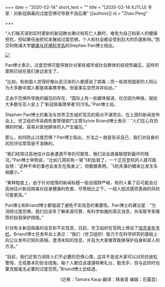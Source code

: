 +++
date = "2020-02-14"
short_text = ""
title = "[2020-02-14:XJTLU] 专家：对新冠病毒的过度恐惧可导致不良后果"
[[authors]]
    id = "Zhao.Peng"

+++

<p>“人们每天读到实时更新的新冠肺炎确诊和死亡人数时，难免为自己和家人的健康担忧。但如果任由担忧发展成过度恐惧，个人和社会都会受到巨大的负面影响。”西交利物浦大学<a href="study/departments/academic-departments/health-and-environmental-sciences/">健康与环境科学系</a>的Stephen Pan博士指出。</p><p><img src="https://www.xjtlu.edu.cn/en/assets/images/news/2020/02/Separation2.jpg"></p><p>Pan博士表示，过度恐惧可能导致针对某些城市或社会群体的歧视性偏见，这样的案例已经在我们身边发生了。</p><p>“比如，有些国人觉得好像从武汉来的人都感染了病毒；而一些其他国家的人则认为大多数中国人都是病毒携带者。但是事实显然并非如此。”</p><p>正由于恐惧所导致的偏见的存在，“国际上有一些媒体报道，仅仅因为种族，就给大多数东亚人安上了‘新冠病毒携带者’的污名。”Pan博士说。</p><p>Stephen Pan博士的看法与世界卫生组织官员的观点不谋而合。在上周的新闻发布会上，世卫组织传染病危害管理部门主管Sylvie Briand博士表示：“人们在心存恐惧的时候，容易对其他群体的人产生偏见。”</p><p>那么，如何防止过度恐惧？Pan博士指出，方法之一就是告诉自己，我们对自身的风险评估常常是不准确的。</p><p>“我们经常过高地估计自身遭遇不幸的可能性，我们总会直接联想到最坏的情况。”Pan博士举例说，“比如几周前有一架飞机坠毁了，一个正在登机的人就可能会想：’这种不幸的事也会发生在我身上’。但数据表明，飞机失事的概率比发生车祸要小。”</p><p>“某种程度上，由于针对疫情的新闻标题一般会措辞严峻，有的人看了后可能会过高地估计新冠病毒对自身健康的危害。尽管相比之下，一般人因流感而患病的风险可能更高。”</p><p>Pan博士和Briand博士都强调了避免不实信息的重要性。Pan博士的建议是：“为消除过度恐惧，我们应该多了解来源可靠、有科学依据的真实消息，并采取专家推荐的自我保护措施。”</p><p>针对有关新冠病毒的谣言和不实信息，日前，世卫组织在官网上增设了<a href="https://www.who.int/emergencies/diseases/novel-coronavirus-2019/advice-for-public/myth-busters" target="_blank">信息发布专栏</a>。Briand博士在发布会上表示：“我们（世卫组织）致力于在科学研究的基础上向公众发布已知的真相，澄清未知的信息，并且为大家推荐能够保护自身和家人的方法。”</p><p>“目前，我们正努力消除人们不必要的恐惧心理。这并不是说大家可以对风险放松警惕，无视基本的安全措施。每个人都应该谨遵咳嗽礼仪、勤洗手，但与此同时也要克服毫无必要的过度恐慌。”Briand博士总结道。</p><p style="text-align: right;">（记者：Tamara Kaup 翻译：韩香音 编辑：石露芸）</p>			
